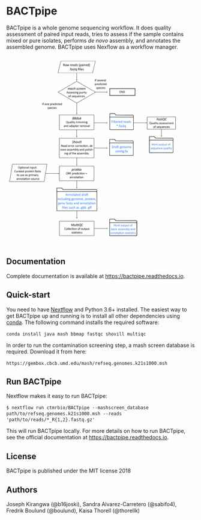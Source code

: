 # BACTpipe
BACTpipe is a whole genome sequencing workflow. It does quality assessment of
paired input reads, tries to assess if the sample contains mixed or pure
isolates, performs *de novo* assembly, and annotates the assembled genome.
BACTpipe uses Nexflow as a workflow manager. 

![BACTpipe flowchart](./docs/source/img/BACTpipe_workflow.jpg)

## Documentation
Complete documentation is available at https://bactpipe.readthedocs.io. 

## Quick-start
You need to have [Nextflow](https://www.nextflow.io) and Python 3.6+ installed.
The easiest way to get BACTpipe up and running is to install all other
dependencies using [conda](https://conda.io/docs/). The following command
installs the required software:

    conda install java mash bbmap fastqc shovill multiqc 

In order to run the contamination screening step, a mash screen database is
required. Download it from here:

    https://gembox.cbcb.umd.edu/mash/refseq.genomes.k21s1000.msh


## Run BACTpipe
Nextflow makes it easy to run BACTpipe:

    $ nextflow run ctmrbio/BACTpipe --mashscreen_database path/to/refseq.genomes.k21s1000.msh --reads 'path/to/reads/*_R{1,2}.fastq.gz'

This will run BACTpipe locally. For more details on how to run BACTpipe, see
the official documentation at https://bactpipe.readthedocs.io.

## License
BACTpipe is published under the MIT license 2018

## Authors
Joseph Kirangwa (@b16joski), 
Sandra Alvarez-Carretero (@sabifo4),
Fredrik Boulund (@boulund),
Kaisa Thorell (@thorellk)
